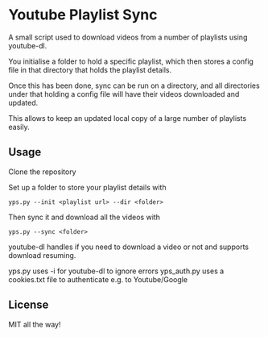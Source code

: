 # Youtube Playlist Sync

A small script used to download videos from a number of playlists using youtube-dl.

You initialise a folder to hold a specific playlist, which then stores a config file in that directory that holds the
 playlist details.

Once this has been done, sync can be run on a directory, and all directories under that holding a config file will
 have their videos downloaded and updated.
 
This allows to keep an updated local copy of a large number of playlists easily.

## Usage

Clone the repository

Set up a folder to store your playlist details with

    yps.py --init <playlist url> --dir <folder>

Then sync it and download all the videos with

    yps.py --sync <folder>
    
youtube-dl handles if you need to download a video or not and supports download resuming.

yps.py uses -i for youtube-dl to ignore errors
yps_auth.py uses a cookies.txt file to authenticate e.g. to Youtube/Google

## License

MIT all the way!
